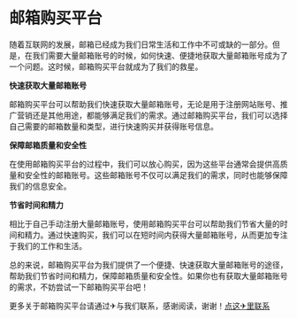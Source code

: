 # 邮箱购买平台

随着互联网的发展，邮箱已经成为我们日常生活和工作中不可或缺的一部分。但是，在我们需要大量邮箱账号的时候，如何快速、便捷地获取大量邮箱账号成为了一个问题。这时候，邮箱购买平台就成为了我们的救星。

**快速获取大量邮箱账号**

邮箱购买平台可以帮助我们快速获取大量邮箱账号，无论是用于注册网站账号、推广营销还是其他用途，都能够满足我们的需求。通过邮箱购买平台，我们可以选择自己需要的邮箱数量和类型，进行快速购买并获得账号信息。

**保障邮箱质量和安全性**

在使用邮箱购买平台的过程中，我们可以放心购买，因为这些平台通常会提供高质量和安全性的邮箱账号。这些邮箱账号不仅可以满足我们的需求，同时也能够保障我们的信息安全。

**节省时间和精力**

相比于自己手动注册大量邮箱账号，使用邮箱购买平台可以帮助我们节省大量的时间和精力。通过快速购买，我们可以在短时间内获得大量邮箱账号，从而更加专注于我们的工作和生活。

总的来说，邮箱购买平台为我们提供了一个便捷、快速获取大量邮箱账号的途径，帮助我们节省时间和精力，保障邮箱质量和安全性。如果你也有获取大量邮箱账号的需求，不妨尝试一下邮箱购买平台吧！

更多关于邮箱购买平台请通过✈与我们联系，感谢阅读，谢谢！[点这✈里联系](https://1.k02.cc)
